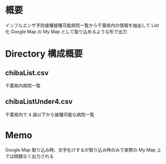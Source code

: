 概要
====
インフルエンザ予防接種接種可能病院一覧から千葉県内の情報を抽出して List 化
Google Map の My Map として取り込めるような形で出力


Directory 構成概要
====

chibaList.csv
----
千葉県内病院一覧

chibaListUnder4.csv
----
千葉県内で 4 歳以下から接種可能な病院一覧


Memo
====
Google Map 取り込み時、文字化けするが取り込み時のみで実際の My Map 上では問題なく出力される